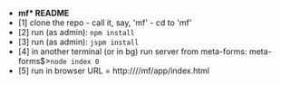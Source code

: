 * __mf* README__
* [1] clone the repo - call it, say, 'mf' - cd to 'mf'
* [2] run (as admin):
```npm install```
* [3] run (as admin):
```jspm install```
* [4] in another terminal (or in bg) run server from meta-forms:
meta-forms$>```node index 0```
* [5] run in browser URL = http://<domain>/<pathToDist>/mf/app/index.html
